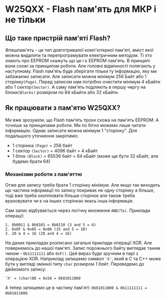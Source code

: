# W25QXX - Flash пам'ять для МКР і не тільки

## Що таке пристрій пам'яті Flash?

Флешпам'ять - це тип довготривалої комп'ютерної пам'яті, вміст якої можна видалити та перепрограмувати електричним методом. Ті хто знають про EEPROM скажуть що це і є EEPROM пам'ять. В принципі вони схожі за принципом роботи. Але головні відмінності полягають у наступному. Flash пам'ять буде зберігати тільки ту інформацію, яку ми забажаємо записати. Але записати можна мінімум 256 Байт або 1 сторінку`(Page)`. Перед записом нам потрібно очистити мінімум 4 кБайти або 1 сектор`(Sector)`. А саму пам'ять поділяють в першу чергу на блоки`(Blocks)` розміром по 64 кБайти або 32 кБайти.

## Як працювати з пам'ятю W25QXX?

Ми вже зрозуміли, що Flash пам'ять трохи схожа на пам'ять EEPROM. А точніше за принципами роботи. Ми по бітно можемо лише читати інформацію. Однак записати можна мінімум 1 "сторінку". Для подальшого уточнення закріпимо:

- 1 сторінка `(Page)` = 256 байт
- 1 сектор `(Sector)` = 4096 байт = 4 кБайт
- 1 блок `(Block)` = 65536 байт = 64 кБайт (може ще бути 32 кБайт, але будемо брати 64)

### Механізми роботи з пам'яттю

Отже для запису треба брати 1 сторінку мінімум. Але якщо так виходить що частина інформації по запису покриває не одну сторінку а більше, тоді вже треба охоплювати більше сторінок але також треба враховувати чи є на інших сторінках якась інша інформація.

Сам запис відбувається через логічну множення `AND(Та)`. Приклади операції:
```
1. 0b0011 & 0b0101 = 0b0110 (3 and 5 = 6)
2. 0x0F & 0x05 = 0x0A (15 and 5 = 10)
3. 20 & 4 = 16 (20 and 4 = 16)
```
На даних прикладах розписано загальні приклади операції XOR. Але повернемось до нашої пам'яті. Запис порожнього байту виглядає таким чином - `0b11111111` або `0xF()`. Цей вираз буде зручним в парі з операцією XOR. Наприклад запишемо символ `'X'`, який в С та С++ може бути у вигляді змінної типу `char` розміром *1 байт*. Переведемо до двійкомого запису:

```
'X' = (char)88 = 0x58 = 0b01011000
```

А тепер запишемо це в частину пам'яті: `0b01011000 & 0b11111111 = 0b01011000`.

